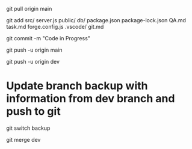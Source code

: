 git pull origin main

git add src/ server.js public/ db/ package.json package-lock.json QA.md task.md forge.config.js .vscode/ git.md 

git commit -m "Code in Progress" 

git push -u origin main 

git push -u origin dev


# Update branch backup with information from dev branch and push to git

git switch backup

git merge dev

